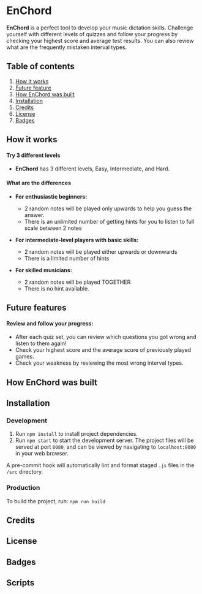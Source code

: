 # EnChord

**EnChord** is a perfect tool to develop your music dictation skills. Challenge yourself with different levels of quizzes and follow your progress by checking your highest score and average test results. You can also review what are the frequently mistaken interval types.

## Table of contents

1. [How it works](https://github.com/TheChopsticks/EnChord/edit/main/README.md#how-it-works)
2. [Future feature](https://github.com/TheChopsticks/EnChord/edit/main/README.md#future-features)
3. [How EnChord was built](https://github.com/TheChopsticks/EnChord/edit/main/README.md#how-enchord-was-built)
4. [Installation](https://github.com/TheChopsticks/EnChord/edit/main/README.md#installation)
5. [Credits](https://github.com/TheChopsticks/EnChord/edit/main/README.md#credits)
6. [License](https://github.com/TheChopsticks/EnChord/edit/main/README.md#license)
7. [Badges](https://github.com/TheChopsticks/EnChord/edit/main/README.md#badges)

## How it works

#### Try 3 different levels

- **EnChord** has 3 different levels, Easy, Intermediate, and Hard.

#### What are the differences

- **For enthusiastic beginners:**

  - 2 random notes will be played only upwards to help you guess the answer.
  - There is an unlimited number of getting hints for you to listen to full scale between 2 notes

- **For intermediate-level players with basic skills:**

  - 2 random notes will be played either upwards or downwards
  - There is a limited number of hints

- **For skilled musicians:**
  - 2 random notes will be played TOGETHER
  - There is no hint available.

## Future features

#### Review and follow your progress:

- After each quiz set, you can review which questions you got wrong and listen to them again!
- Check your highest score and the average score of previously played games.
- Check your weakness by reviewing the most wrong interval types.

## How EnChord was built

## Installation

### Development

1. Run `npm install` to install project dependencies.
2. Run `npm start` to start the development server. The project files will be served at port `8080`, and can be viewed by navigating to `localhost:8080` in your web browser.

A pre-commit hook will automatically lint and format staged `.js` files in the `/src` directory.

### Production

To build the project, run:
`npm run build`

## Credits

## License

## Badges

## Scripts
